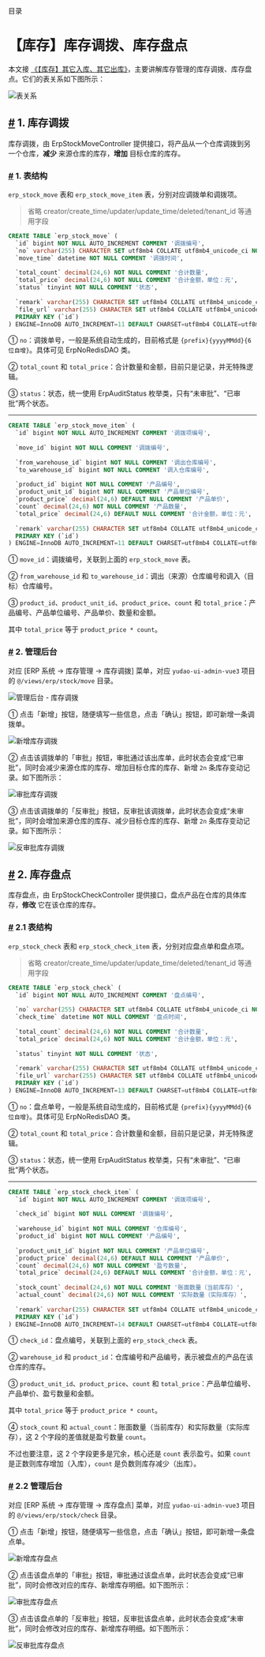 目录

# 【库存】库存调拨、库存盘点

本文接 [《【库存】其它入库、其它出库》](/erp/stock-in-out/)，主要讲解库存管理的库存调拨、库存盘点。它们的表关系如下图所示：

![表关系](./static/表关系.png)

## [#](#_1-库存调拨) 1. 库存调拨

库存调拨，由 ErpStockMoveController 提供接口，将产品从一个仓库调拨到另一个仓库，**减少** 来源仓库的库存，**增加** 目标仓库的库存。

### [#](#_1-表结构) 1. 表结构

`erp_stock_move` 表和 `erp_stock_move_item` 表，分别对应调拨单和调拨项。

> 省略 creator/create\_time/updater/update\_time/deleted/tenant\_id 等通用字段

```sql
CREATE TABLE `erp_stock_move` (
  `id` bigint NOT NULL AUTO_INCREMENT COMMENT '调拨编号',
  `no` varchar(255) CHARACTER SET utf8mb4 COLLATE utf8mb4_unicode_ci NOT NULL COMMENT '调拨单号',
  `move_time` datetime NOT NULL COMMENT '调拨时间',
  
  `total_count` decimal(24,6) NOT NULL COMMENT '合计数量',
  `total_price` decimal(24,6) NOT NULL COMMENT '合计金额，单位：元',
  `status` tinyint NOT NULL COMMENT '状态',
  
  `remark` varchar(255) CHARACTER SET utf8mb4 COLLATE utf8mb4_unicode_ci DEFAULT NULL COMMENT '备注',
  `file_url` varchar(255) CHARACTER SET utf8mb4 COLLATE utf8mb4_unicode_ci DEFAULT NULL COMMENT '附件 URL',
  PRIMARY KEY (`id`)
) ENGINE=InnoDB AUTO_INCREMENT=11 DEFAULT CHARSET=utf8mb4 COLLATE=utf8mb4_unicode_ci COMMENT='ERP 库存调拨单表';

```

① `no`：调拨单号，一般是系统自动生成的，目前格式是 `{prefix}{yyyyMMdd}{6 位自增}`。具体可见 ErpNoRedisDAO 类。

② `total_count` 和 `total_price`：合计数量和金额，目前只是记录，并无特殊逻辑。

③ `status`：状态，统一使用 ErpAuditStatus 枚举类，只有“未审批”、“已审批”两个状态。

* * *

```sql
CREATE TABLE `erp_stock_move_item` (
  `id` bigint NOT NULL AUTO_INCREMENT COMMENT '调拨项编号',
  
  `move_id` bigint NOT NULL COMMENT '调拨编号',
 
  `from_warehouse_id` bigint NOT NULL COMMENT '调出仓库编号',
  `to_warehouse_id` bigint NOT NULL COMMENT '调入仓库编号',
   
  `product_id` bigint NOT NULL COMMENT '产品编号',
  `product_unit_id` bigint NOT NULL COMMENT '产品单位编号',
  `product_price` decimal(24,6) DEFAULT NULL COMMENT '产品单价',
  `count` decimal(24,6) NOT NULL COMMENT '产品数量',
  `total_price` decimal(24,6) DEFAULT NULL COMMENT '合计金额，单位：元',
  
  `remark` varchar(255) CHARACTER SET utf8mb4 COLLATE utf8mb4_unicode_ci DEFAULT NULL COMMENT '备注',
  PRIMARY KEY (`id`)
) ENGINE=InnoDB AUTO_INCREMENT=11 DEFAULT CHARSET=utf8mb4 COLLATE=utf8mb4_unicode_ci COMMENT='ERP 库存调拨项表';

```

① `move_id`：调拨编号，关联到上面的 `erp_stock_move` 表。

② `from_warehouse_id` 和 `to_warehouse_id`：调出（来源）仓库编号和调入（目标）仓库编号。

③ `product_id`、`product_unit_id`、`product_price`、`count` 和 `total_price`：产品编号、产品单位编号、产品单价、数量和金额。

其中 `total_price` 等于 `product_price * count`。

### [#](#_2-管理后台) 2. 管理后台

对应 \[ERP 系统 -> 库存管理 -> 库存调拨\] 菜单，对应 `yudao-ui-admin-vue3` 项目的 `@/views/erp/stock/move` 目录。

![管理后台 - 库存调拨](./static/库存调拨.png)

① 点击「新增」按钮，随便填写一些信息，点击「确认」按钮，即可新增一条调拨单。

![新增库存调拨](./static/库存调拨-新增.png)

② 点击该调拨单的「审批」按钮，审批通过该出库单，此时状态会变成“已审批”，同时会减少来源仓库的库存、增加目标仓库的库存、新增 `2n` 条库存变动记录。如下图所示：

![审批库存调拨](./static/库存调拨-审批.png)

③ 点击该调拨单的「反审批」按钮，反审批该调拨单，此时状态会变成“未审批”，同时会增加来源仓库的库存、减少目标仓库的库存、新增 `2n` 条库存变动记录。如下图所示：

![反审批库存调拨](./static/库存调拨-反审批.png)

## [#](#_2-库存盘点) 2. 库存盘点

库存盘点，由 ErpStockCheckController 提供接口，盘点产品在仓库的具体库存，**修改** 它在该仓库的库存。

### [#](#_2-1-表结构) 2.1 表结构

`erp_stock_check` 表和 `erp_stock_check_item` 表，分别对应盘点单和盘点项。

> 省略 creator/create\_time/updater/update\_time/deleted/tenant\_id 等通用字段

```sql
CREATE TABLE `erp_stock_check` (
  `id` bigint NOT NULL AUTO_INCREMENT COMMENT '盘点编号',
  
  `no` varchar(255) CHARACTER SET utf8mb4 COLLATE utf8mb4_unicode_ci NOT NULL COMMENT '盘点单号',
  `check_time` datetime NOT NULL COMMENT '盘点时间',
  
  `total_count` decimal(24,6) NOT NULL COMMENT '合计数量',
  `total_price` decimal(24,6) NOT NULL COMMENT '合计金额，单位：元',
  
  `status` tinyint NOT NULL COMMENT '状态',
  
  `remark` varchar(255) CHARACTER SET utf8mb4 COLLATE utf8mb4_unicode_ci DEFAULT NULL COMMENT '备注',
  `file_url` varchar(255) CHARACTER SET utf8mb4 COLLATE utf8mb4_unicode_ci DEFAULT NULL COMMENT '附件 URL',
  PRIMARY KEY (`id`)
) ENGINE=InnoDB AUTO_INCREMENT=13 DEFAULT CHARSET=utf8mb4 COLLATE=utf8mb4_unicode_ci COMMENT='ERP 库存盘点单表';

```

① `no`：盘点单号，一般是系统自动生成的，目前格式是 `{prefix}{yyyyMMdd}{6 位自增}`。具体可见 ErpNoRedisDAO 类。

② `total_count` 和 `total_price`：合计数量和金额，目前只是记录，并无特殊逻辑。

③ `status`：状态，统一使用 ErpAuditStatus 枚举类，只有“未审批”、“已审批”两个状态。

* * *

```sql
CREATE TABLE `erp_stock_check_item` (
  `id` bigint NOT NULL AUTO_INCREMENT COMMENT '调拨项编号',
  
  `check_id` bigint NOT NULL COMMENT '调拨编号',
  
  `warehouse_id` bigint NOT NULL COMMENT '仓库编号',
  `product_id` bigint NOT NULL COMMENT '产品编号',
  
  `product_unit_id` bigint NOT NULL COMMENT '产品单位编号',
  `product_price` decimal(24,6) DEFAULT NULL COMMENT '产品单价',
  `count` decimal(24,6) NOT NULL COMMENT '盈亏数量',
  `total_price` decimal(24,6) DEFAULT NULL COMMENT '合计金额，单位：元',
  
  `stock_count` decimal(24,6) NOT NULL COMMENT '账面数量（当前库存）',
  `actual_count` decimal(24,6) NOT NULL COMMENT '实际数量（实际库存）',
  
  `remark` varchar(255) CHARACTER SET utf8mb4 COLLATE utf8mb4_unicode_ci DEFAULT NULL COMMENT '备注',
  PRIMARY KEY (`id`)
) ENGINE=InnoDB AUTO_INCREMENT=14 DEFAULT CHARSET=utf8mb4 COLLATE=utf8mb4_unicode_ci COMMENT='ERP 库存盘点项表';

```

① `check_id`：盘点编号，关联到上面的 `erp_stock_check` 表。

② `warehouse_id` 和 `product_id`：仓库编号和产品编号，表示被盘点的产品在该仓库的库存。

③ `product_unit_id`、`product_price`、`count` 和 `total_price`：产品单位编号、产品单价、盈亏数量和金额。

其中 `total_price` 等于 `product_price * count`。

④ `stock_count` 和 `actual_count`：账面数量（当前库存）和实际数量（实际库存），这 2 个字段的差值就是盈亏数量 `count`。

不过也要注意，这 2 个字段更多是冗余，核心还是 `count` 表示盈亏。如果 `count` 是正数则库存增加（入库），`count` 是负数则库存减少（出库）。

### [#](#_2-2-管理后台) 2.2 管理后台

对应 \[ERP 系统 -> 库存管理 -> 库存盘点\] 菜单，对应 `yudao-ui-admin-vue3` 项目的 `@/views/erp/stock/check` 目录。

① 点击「新增」按钮，随便填写一些信息，点击「确认」按钮，即可新增一条盘点单。

![新增库存盘点](./static/库存盘点-新增.png)

② 点击该盘点单的「审批」按钮，审批通过该盘点单，此时状态会变成“已审批”，同时会修改对应的库存、新增库存明细。如下图所示：

![审批库存盘点](./static/库存盘点-审批.png)

③ 点击该盘点单的「反审批」按钮，反审批该盘点单，此时状态会变成“未审批”，同时会修改对应的库存、新增库存明细。如下图所示：

![反审批库存盘点](./static/库存盘点-反审批.png)